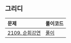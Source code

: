 ## 그리디

| 문제                                                       | 풀이코드                    |
|:---------------------------------------------------------|:------------------------|
| [2109. 순회강연 ](https://www.acmicpc.net/problem/2109) | [풀이](./BJ_G3_2109_순회강연_21132kb_260ms.java)  |

